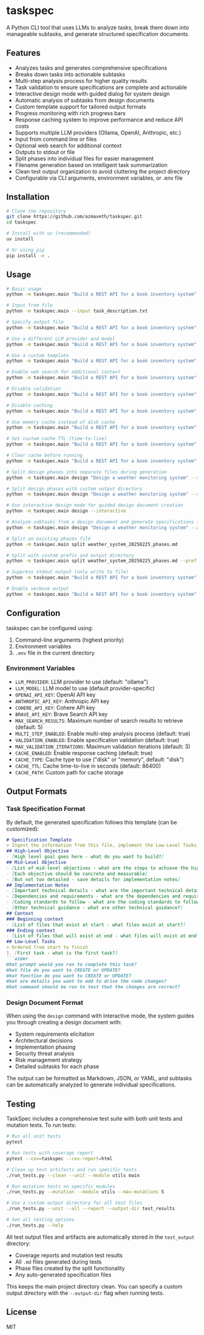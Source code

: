# taskspec

A Python CLI tool that uses LLMs to analyze tasks, break them down into manageable subtasks, and generate structured specification documents.

## Features

- Analyzes tasks and generates comprehensive specifications
- Breaks down tasks into actionable subtasks
- Multi-step analysis process for higher quality results
- Task validation to ensure specifications are complete and actionable
- Interactive design mode with guided dialog for system design
- Automatic analysis of subtasks from design documents
- Custom template support for tailored output formats
- Progress monitoring with rich progress bars
- Response caching system to improve performance and reduce API costs
- Supports multiple LLM providers (Ollama, OpenAI, Anthropic, etc.)
- Input from command line or files
- Optional web search for additional context
- Outputs to stdout or file
- Split phases into individual files for easier management
- Filename generation based on intelligent task summarization
- Clean test output organization to avoid cluttering the project directory
- Configurable via CLI arguments, environment variables, or .env file

## Installation

```bash
# Clone the repository
git clone https://github.com/azmaveth/taskspec.git
cd taskspec

# Install with uv (recommended)
uv install

# Or using pip
pip install -e .
```

## Usage

```bash
# Basic usage
python -m taskspec.main "Build a REST API for a book inventory system"

# Input from file
python -m taskspec.main --input task_description.txt

# Specify output file
python -m taskspec.main "Build a REST API for a book inventory system" --output book_api_spec.md

# Use a different LLM provider and model
python -m taskspec.main "Build a REST API for a book inventory system" --provider openai --model gpt-4o

# Use a custom template
python -m taskspec.main "Build a REST API for a book inventory system" --template my_template.md

# Enable web search for additional context
python -m taskspec.main "Build a REST API for a book inventory system" --search

# Disable validation
python -m taskspec.main "Build a REST API for a book inventory system" --no-validate

# Disable caching
python -m taskspec.main "Build a REST API for a book inventory system" --no-cache

# Use memory cache instead of disk cache
python -m taskspec.main "Build a REST API for a book inventory system" --cache-type memory

# Set custom cache TTL (time-to-live)
python -m taskspec.main "Build a REST API for a book inventory system" --cache-ttl 3600

# Clear cache before running
python -m taskspec.main "Build a REST API for a book inventory system" --clear-cache

# Split design phases into separate files during generation
python -m taskspec.main design "Design a weather monitoring system" --split-phases

# Split design phases with custom output directory 
python -m taskspec.main design "Design a weather monitoring system" --split-phases --output-dir phases/

# Use interactive design mode for guided design document creation
python -m taskspec.main design --interactive

# Analyze subtasks from a design document and generate specifications for each
python -m taskspec.main design "Design a weather monitoring system" --analyze-subtasks

# Split an existing phases file
python -m taskspec.main split weather_system_20250225_phases.md

# Split with custom prefix and output directory
python -m taskspec.main split weather_system_20250225_phases.md --prefix weather_app --output-dir implementation/

# Suppress stdout output (only write to file)
python -m taskspec.main "Build a REST API for a book inventory system" --output book_api_spec.md --no-stdout

# Enable verbose output
python -m taskspec.main "Build a REST API for a book inventory system" --verbose
```

## Configuration

taskspec can be configured using:

1. Command-line arguments (highest priority)
2. Environment variables
3. `.env` file in the current directory

### Environment Variables

- `LLM_PROVIDER`: LLM provider to use (default: "ollama")
- `LLM_MODEL`: LLM model to use (default provider-specific)
- `OPENAI_API_KEY`: OpenAI API key
- `ANTHROPIC_API_KEY`: Anthropic API key
- `COHERE_API_KEY`: Cohere API key
- `BRAVE_API_KEY`: Brave Search API key
- `MAX_SEARCH_RESULTS`: Maximum number of search results to retrieve (default: 5)
- `MULTI_STEP_ENABLED`: Enable multi-step analysis process (default: true)
- `VALIDATION_ENABLED`: Enable specification validation (default: true)
- `MAX_VALIDATION_ITERATIONS`: Maximum validation iterations (default: 3)
- `CACHE_ENABLED`: Enable response caching (default: true)
- `CACHE_TYPE`: Cache type to use ("disk" or "memory", default: "disk")
- `CACHE_TTL`: Cache time-to-live in seconds (default: 86400)
- `CACHE_PATH`: Custom path for cache storage

## Output Formats

### Task Specification Format

By default, the generated specification follows this template (can be customized):

```markdown
# Specification Template
> Ingest the information from this file, implement the Low-Level Tasks, and generate the code that will satisfy the High and Mid-Level Objectives.
## High-Level Objective
- [High level goal goes here - what do you want to build?]
## Mid-Level Objective
- [List of mid-level objectives - what are the steps to achieve the high-level objective?]
- [Each objective should be concrete and measurable]
- [But not too detailed - save details for implementation notes]
## Implementation Notes
- [Important technical details - what are the important technical details?]
- [Dependencies and requirements - what are the dependencies and requirements?]
- [Coding standards to follow - what are the coding standards to follow?]
- [Other technical guidance - what are other technical guidance?]
## Context
### Beginning context
- [List of files that exist at start - what files exist at start?]
### Ending context  
- [List of files that will exist at end - what files will exist at end?]
## Low-Level Tasks
> Ordered from start to finish
1. [First task - what is the first task?]
```aider
What prompt would you run to complete this task?
What file do you want to CREATE or UPDATE?
What function do you want to CREATE or UPDATE?
What are details you want to add to drive the code changes?
What command should be run to test that the changes are correct?
```

### Design Document Format

When using the `design` command with interactive mode, the system guides you through creating a design document with:

- System requirements elicitation
- Architectural decisions
- Implementation phasing
- Security threat analysis
- Risk management strategy
- Detailed subtasks for each phase

The output can be formatted as Markdown, JSON, or YAML, and subtasks can be automatically analyzed to generate individual specifications.

## Testing

TaskSpec includes a comprehensive test suite with both unit tests and mutation tests. To run tests:

```bash
# Run all unit tests
pytest

# Run tests with coverage report
pytest --cov=taskspec --cov-report=html

# Clean up test artifacts and run specific tests
./run_tests.py --clean --unit --module utils main

# Run mutation tests on specific modules
./run_tests.py --mutation --module utils --max-mutations 5

# Use a custom output directory for all test files
./run_tests.py --unit --all --report --output-dir test_results

# See all testing options
./run_tests.py --help
```

All test output files and artifacts are automatically stored in the `test_output` directory:
- Coverage reports and mutation test results
- All `.md` files generated during tests
- Phase files created by the split functionality
- Any auto-generated specification files

This keeps the main project directory clean. You can specify a custom output directory with the `--output-dir` flag when running tests.

## License

MIT
